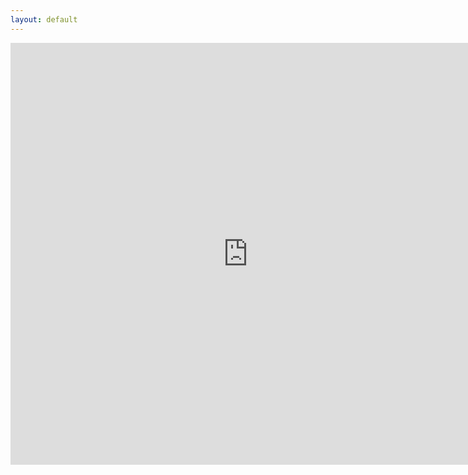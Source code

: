 ```yaml
---
layout: default
---
```


<iframe src="https://docs.google.com/forms/d/1xsDvfQtOGw72SODaU4ztV6vE7sWRPcUX_loZQoqLBz4/viewform?embedded=true" width="760" height="675" frameborder="0" marginheight="0" marginwidth="0" scrolling="no">Loading...</iframe>
